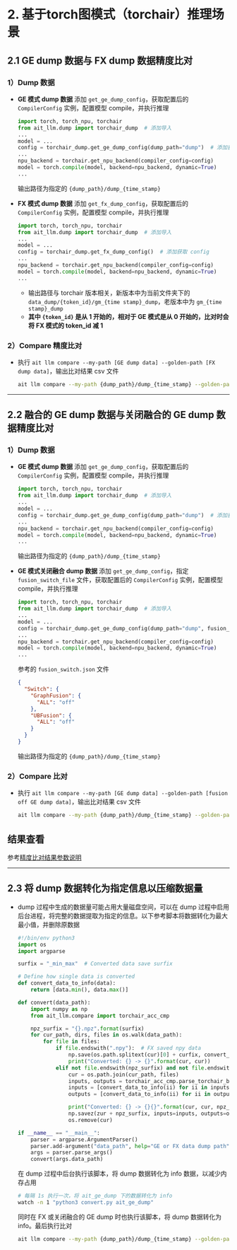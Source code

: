 
# 2. 基于torch图模式（torchair）推理场景

## 2.1 GE dump 数据与 FX dump 数据精度比对

### 1）Dump 数据

- **GE 模式 dump 数据** 添加 `get_ge_dump_config`，获取配置后的 `CompilerConfig` 实例，配置模型 compile，并执行推理

  ```py
  import torch, torch_npu, torchair
  from ait_llm.dump import torchair_dump  # 添加导入
  ...
  model = ...
  config = torchair_dump.get_ge_dump_config(dump_path="dump")  # 添加获取 config
  ...
  npu_backend = torchair.get_npu_backend(compiler_config=config)
  model = torch.compile(model, backend=npu_backend, dynamic=True)
  ...
  ```

  输出路径为指定的 `{dump_path}/dump_{time_stamp}`

- **FX 模式 dump 数据** 添加 `get_fx_dump_config`，获取配置后的 `CompilerConfig` 实例，配置模型 compile，并执行推理

  ```py
  import torch, torch_npu, torchair
  from ait_llm.dump import torchair_dump  # 添加导入
  ...
  model = ...
  config = torchair_dump.get_fx_dump_config()  # 添加获取 config
  ...
  npu_backend = torchair.get_npu_backend(compiler_config=config)
  model = torch.compile(model, backend=npu_backend, dynamic=True)
  ...
  ```

  - 输出路径与 torchair 版本相关，新版本中为当前文件夹下的 `data_dump/{token_id}/gm_{time stamp}_dump`，老版本中为 `gm_{time stamp}_dump`
  - **其中 `{token_id}` 是从 1 开始的，相对于 GE 模式是从 0 开始的，比对时会将 FX 模式的 token_id 减 1**

### 2）Compare 精度比对

  - 执行 `ait llm compare --my-path [GE dump data] --golden-path [FX dump data]`，输出比对结果 csv 文件

    ```sh
    ait llm compare --my-path {dump_path}/dump_{time_stamp} --golden-path data_dump
    ```

***

## 2.2 融合的 GE dump 数据与关闭融合的 GE dump 数据精度比对

### 1）Dump 数据

- **GE 模式 dump 数据** 添加 `get_ge_dump_config`，获取配置后的 `CompilerConfig` 实例，配置模型 compile，并执行推理

  ```py
  import torch, torch_npu, torchair
  from ait_llm.dump import torchair_dump  # 添加导入
  ...
  model = ...
  config = torchair_dump.get_ge_dump_config(dump_path="dump")  # 添加获取 config
  ...
  npu_backend = torchair.get_npu_backend(compiler_config=config)
  model = torch.compile(model, backend=npu_backend, dynamic=True)
  ...
  ```

  输出路径为指定的 `{dump_path}/dump_{time_stamp}`

- **GE 模式关闭融合 dump 数据** 添加 `get_ge_dump_config`，指定 `fusion_switch_file` 文件，获取配置后的 `CompilerConfig` 实例，配置模型 compile，并执行推理

  ```py
  import torch, torch_npu, torchair
  from ait_llm.dump import torchair_dump  # 添加导入
  ...
  model = ...
  config = torchair_dump.get_ge_dump_config(dump_path="dump", fusion_switch_file="fusion_switch.json")  # 添加获取 config
  ...
  npu_backend = torchair.get_npu_backend(compiler_config=config)
  model = torch.compile(model, backend=npu_backend, dynamic=True)
  ...
  ```

  参考的 `fusion_switch.json` 文件

  ```json
  {
    "Switch": {
      "GraphFusion": {
        "ALL": "off"
      },
      "UBFusion": {
        "ALL": "off"
      }
    }
  }
  ```

  输出路径为指定的 `{dump_path}/dump_{time_stamp}`

### 2）Compare 比对

- 执行 `ait llm compare --my-path [GE dump data] --golden-path [fusion off GE dump data]`，输出比对结果 csv 文件

  ```sh
  ait llm compare --my-path {dump_path}/dump_{time_stamp} --golden-path {dump_path}/dump_{time_stamp}
  ```

## 结果查看

参考[精度比对结果参数说明](/ait/docs/llm/精度比对结果参数说明.md)

***

## 2.3 将 dump 数据转化为指定信息以压缩数据量
- dump 过程中生成的数据量可能占用大量磁盘空间，可以在 dump 过程中启用后台进程，将完整的数据提取为指定的信息。以下参考脚本将数据转化为最大最小值，并删除原数据
  ```py
  #!/bin/env python3
  import os
  import argparse

  surfix = "_min_max"  # Converted data save surfix

  # Define how single data is converted
  def convert_data_to_info(data):
      return [data.min(), data.max()]

  def convert(data_path):
      import numpy as np
      from ait_llm.compare import torchair_acc_cmp

      npz_surfix = "{}.npz".format(surfix)
      for cur_path, dirs, files in os.walk(data_path):
          for file in files:
              if file.endswith(".npy"):  # FX saved npy data
                  np.save(os.path.splitext(cur)[0] + curfix, convert_data_to_info(np.load(cur)))
                  print("Converted: {} -> {}".format(cur, cur))
              elif not file.endswith(npz_surfix) and not file.endswith(".txt") and not file.endswith(".swp"):
                  cur = os.path.join(cur_path, files)
                  inputs, outputs = torchair_acc_cmp.parse_torchair_bin_dump_data(cur)
                  inputs = [convert_data_to_info(ii) for ii in inputs]
                  outputs = [convert_data_to_info(ii) for ii in outputs]

                  print("Converted: {} -> {}{}".format(cur, cur, npz_surfix))
                  np.savez(zur + npz_surfix, inputs=inputs, outputs=outputs)
                  os.remove(cur)
  
  if __name__ == "__main__":
      parser = argparse.ArgumentParser()
      parser.add-argument("data_path", help="GE or FX data dump path")
      args = parser.parse_args()
      convert(args.data_path)
  ```
  在 dump 过程中后台执行该脚本，将 dump 数据转化为 info 数据，以减少内存占用
  ```sh
  # 每隔 1s 执行一次，将 ait_ge_dump 下的数据转化为 info
  watch -n 1 "python3 convert.py ait_ge_dump"
  ```
  同时在 FX 或关闭融合的 GE dump 时也执行该脚本，将 dump 数据转化为 info。最后执行比对
  ```sh
  ait llm compare --my-path {dump_path}/dump_{time_stamp} --golden-path data_dump
  ```
  